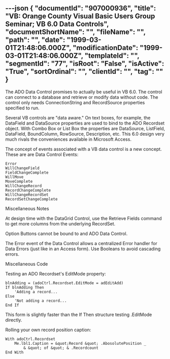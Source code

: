 ---json
{
  "documentId": "907000936",
  "title": "VB: Orange County Visual Basic Users Group Seminar; VB 6.0 Data Controls",
  "documentShortName": "",
  "fileName": "",
  "path": "",
  "date": "1999-03-01T21:48:06.000Z",
  "modificationDate": "1999-03-01T21:48:06.000Z",
  "templateId": "",
  "segmentId": "77",
  "isRoot": "False",
  "isActive": "True",
  "sortOrdinal": "",
  "clientId": "",
  "tag": ""
}
---

The ADO Data Control promises to actually be useful in VB 6.0. The control can connect to a database and retrieve or modify data without code. The control only needs ConnectionString and RecordSource properties specified to run.

Several VB controls are &quot;data aware.&quot; On text boxes, for example, the DataField and DataSource properties are used to bind to the ADO Recordset object. With Combo Box or List Box the properties are DataSource, ListField, DataField, BoundColumn, RowSource, Description, etc. This 6.0 design very much rivals the conveniences available in Microsoft Access.

The concept of events associated with a VB data control is a new concept. These are are Data Control Events:

    Error
    WillChangeField
    FieldChangeComplete
    WillMove
    MoveComplete
    WillChangeRecord
    RecordChangeComplete
    WillChangeRecordSet
    RecordSetChangeComplete


Miscellaneous Notes

At design time with the DataGrid Control, use the Retrieve Fields command to get more columns from the underlying RecordSet.

Option Buttons cannot be bound to and ADO Data Control.

The Error event of the Data Control allows a centralized Error handler for Data Errors (just like in an Access form). Use Booleans to avoid cascading errors.


Miscellaneous Code

Testing an ADO Recordset's EditMode property:

    blnAdding = (adoCtrl.Recordset.EditMode = adEditAdd)
    If blnAdding Then
        'Adding a record...
    Else
        'Not adding a record...
    End If

This form is slightly faster than the If Then structure testing .EditMode directly.

Rolling your own record position caption:

    With adoCtrl.Recordset
        Me.lbl1.Caption = &quot;Record &quot; .AbosolutePosition _
            & &quot; of &quot; & .Recordcount
    End With
